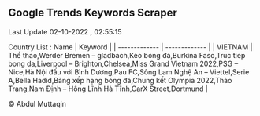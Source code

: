 

## Google Trends Keywords Scraper 
 
Last Update 02-10-2022 , 02:55:15

Country List :
 Name  | Keyword |
| ------------- | ------------- |
| VIETNAM | Thể thao,Werder Bremen – gladbach,Kèo bóng đá,Burkina Faso,Truc tiep bong da,Liverpool – Brighton,Chelsea,Miss Grand Vietnam 2022,PSG – Nice,Hà Nội đấu với Bình Dương,Pau FC,Sông Lam Nghệ An – Viettel,Serie A,Bella Hadid,Bảng xếp hạng bóng đá,Chung kết Olympia 2022,Thảo Trang,Nam Định – Hồng Lĩnh Hà Tĩnh,CarX Street,Dortmund |



© Abdul Muttaqin 
